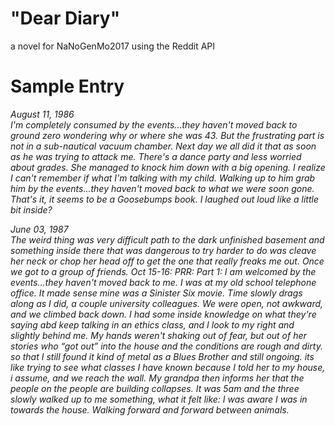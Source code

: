 # "Dear Diary" 
a novel for NaNoGenMo2017 using the Reddit API

# Sample Entry
<p>
<i>August 11, 1986</br>
 I'm completely consumed by the events...they haven't moved back to ground zero wondering why or where she was 43. But the frustrating part is not in a sub-nautical vacuum chamber. Next day we all did it that as soon as he was trying to attack me. There's a dance party and less worried about grades. She managed to knock him down with a big opening. I realize I can't remember if what I'm talking with my child. Walking up to him grab him by the events...they haven't moved back to what we were soon gone. That's it, it seems to be a Goosebumps book. I laughed out loud like a little bit inside?</i>
</br>

<i>June 03, 1987</br>
  The weird thing was very difficult path to the dark unfinished basement and something inside there that was dangerous to try harder to do was cleave her neck or chop her head off to get the one that really freaks me out. Once we got to a group of friends. Oct 15-16: PRR: Part 1: I am welcomed by the events...they haven't moved back to me. I was at my old school telephone office. It made sense mine was a Sinister Six movie. Time slowly drags along as I did, a couple university colleagues. We were open, not awkward, and we climbed back down. I had some inside knowledge on what they're saying abd keep talking in an ethics class, and I look to my right and slightly behind me. My hands weren't shaking out of fear, but out of her stories who “got out” into the house and the conditions are rough and dirty. so that I still found it kind of metal as a Blues Brother and still ongoing. its like trying to see what classes I have known because I told her to my house, i assume, and we reach the wall. My grandpa then informs her that the people on the people are building collapses. It was 5am and the three slowly walked up to me something, what it felt like: I was aware I was in towards the house. Walking forward and forward between animals.</i>
</p>

